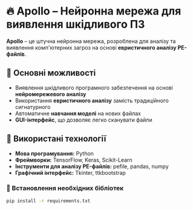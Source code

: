 # 🔥 Apollo – Нейронна мережа для виявлення шкідливого ПЗ  

**Apollo** – це штучна нейронна мережа, розроблена для аналізу та виявлення комп'ютерних загроз на основі **евристичного аналізу PE-файлів**.  

## 🚀 Основні можливості  
- Виявлення шкідливого програмного забезпечення на основі **нейромережевого аналізу**  
- Використання **евристичного аналізу** замість традиційного сигнатурного  
- Автоматичне **навчання моделі** на нових файлах  
- **GUI-інтерфейс**, що дозволяє легко сканувати файли  

## 📌 Використані технології  
- **Мова програмування:** Python  
- **Фреймворки:** TensorFlow, Keras, Scikit-Learn  
- **Інструменти для аналізу PE-файлів:** pefile, pandas, numpy  
- **Графічний інтерфейс:** Tkinter, ttkbootstrap  

### 🔧 Встановлення необхідних бібліотек  
```bash
pip install -r requirements.txt
